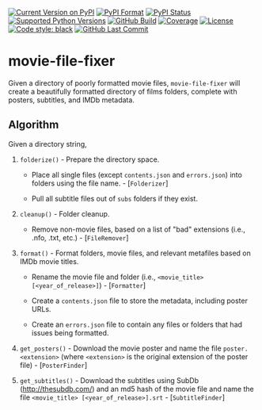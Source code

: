 [![Current Version on
PyPI](https://img.shields.io/pypi/v/movie-file-fixer?style=for-the-badge&logo=pypi&label=Version)](https://pypi.org/project/movie-file-fixer/)
[![PyPI Format](https://img.shields.io/pypi/format/movie-file-fixer?style=for-the-badge&logo=pypi&label=Format)](https://pypi.org/project/movie-file-fixer/)
[![PyPI Status](https://img.shields.io/pypi/status/movie-file-fixer?style=for-the-badge&logo=pypi&label=Status)](https://pypi.org/project/movie-file-fixer/)
[![Supported Python
Versions](https://img.shields.io/pypi/pyversions/movie-file-fixer?style=for-the-badge&logo=pypi)](https://pypi.org/project/movie-file-fixer/)
[![GitHub Build](https://img.shields.io/github/workflow/status/blairg23/movie-file-fixer/Code%20Validation?style=for-the-badge)](https://github.com/blairg23/movie-file-fixer/actions/workflows/deploy.yml)
[![Coverage](https://img.shields.io/coveralls/github/blairg23/movie-file-fixer?style=for-the-badge&logo=coverage)](https://coveralls.io/github/blairg23/movie-file-fixer)
[![License](https://img.shields.io/pypi/l/movie-file-fixer?style=for-the-badge&logo=pypi)](https://github.com/blairg23/movie-file-fixer)
[![Code style:
black](https://img.shields.io/badge/code%20style-black-000000.svg?style=for-the-badge&logo=black)](https://github.com/psf/black)
[![GitHub Last Commit](https://img.shields.io/github/last-commit/blairg23/movie-file-fixer?style=for-the-badge&logo=github)](https://github.com/blairg23/movie-file-fixer/commits/)

# movie-file-fixer

Given a directory of poorly formatted movie files, `movie-file-fixer` will create a beautifully formatted directory of films folders, complete with posters, subtitles, and IMDb metadata.

## Algorithm
Given a directory string,
1. `folderize()` - Prepare the directory space.
    
    - Place all single files (except `contents.json` and `errors.json`) into folders using the file name. - [`Folderizer`]
    
    - Pull all subtitle files out of `subs` folders if they exist.
2. `cleanup()` - Folder cleanup.
    
    - Remove non-movie files, based on a list of "bad" extensions (i.e., .nfo, .txt, etc.) - [`FileRemover`]
3. `format()` - Format folders, movie files, and relevant metafiles based on IMDb movie titles.
    
    - Rename the movie file and folder (i.e., `<movie_title> [<year_of_release>]`) - [`Formatter`]
    
    - Create a `contents.json` file to store the metadata, including poster URLs.
    
    - Create an `errors.json` file to contain any files or folders that had issues being formatted.
4. `get_posters()` - Download the movie poster and name the file `poster.<extension>` (where `<extension>` is the original extension of the poster file) - [`PosterFinder`]
5. `get_subtitles()` - Download the subtitles using SubDb (http://thesubdb.com/) and an md5 hash of the movie file and name the file `<movie_title> [<year_of_release>].srt` - [`SubtitleFinder`]

